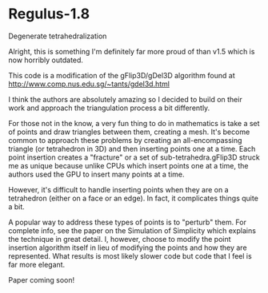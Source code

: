 # Regulus-1.8
Degenerate tetrahedralization


Alright, this is something I'm definitely far more proud of than v1.5 which is now horribly outdated.

This code is a modification of the gFlip3D/gDel3D algorithm found at http://www.comp.nus.edu.sg/~tants/gdel3d.html

I think the authors are absolutely amazing so I decided to build on their work and approach the triangulation process a bit differently.

For those not in the know, a very fun thing to do in mathematics is take a set of points and draw triangles between them, creating a mesh. It's become common to approach these problems by creating an all-encompassing triangle (or tetrahedron in 3D) and then inserting points one at a time. Each point insertion creates a "fracture" or a set of sub-tetrahedra.gFlip3D struck me as unique because unlike CPUs which insert points one at a time, the authors used the GPU to insert many points at a time.

However, it's difficult to handle inserting points when they are on a tetrahedron (either on a face or an edge). In fact, it complicates things quite a bit.

A popular way to address these types of points is to "perturb" them. For complete info, see the paper on the Simulation of Simplicity which explains the technique in great detail. I, however, choose to modify the point insertion algorithm itself in lieu of modifying the points and how they are represented. What results is most likely slower code but code that I feel is far more elegant.

Paper coming soon!
